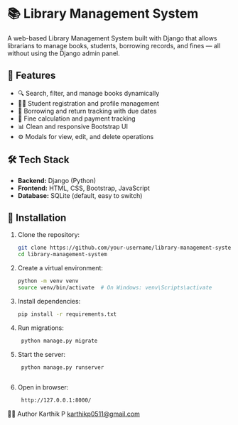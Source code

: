 # 📚 Library Management System

A web-based Library Management System built with Django that allows librarians to manage books, students, borrowing records, and fines — all without using the Django admin panel.

## 🚀 Features

- 🔍 Search, filter, and manage books dynamically
- 👨‍🎓 Student registration and profile management
- 📖 Borrowing and return tracking with due dates
- 💸 Fine calculation and payment tracking
- 📊 Clean and responsive Bootstrap UI
- ⚙️ Modals for view, edit, and delete operations

## 🛠️ Tech Stack

- **Backend:** Django (Python)
- **Frontend:** HTML, CSS, Bootstrap, JavaScript
- **Database:** SQLite (default, easy to switch)

## 🔧 Installation

1. Clone the repository:
   ```bash
   git clone https://github.com/your-username/library-management-system.git
   cd library-management-system
2. Create a virtual environment:
    ```bash
    python -m venv venv
    source venv/bin/activate  # On Windows: venv\Scripts\activate

3. Install dependencies:
    ```bash
    pip install -r requirements.txt

4. Run migrations:
    ```bash
     python manage.py migrate

5. Start the server:
    ```bash
     python manage.py runserver
  
6. Open in browser:
    ```bash
     http://127.0.0.1:8000/

🧑‍💻 Author
     Karthik P
     karthikp0511@gmail.com

